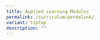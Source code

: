 ```yaml
---
title: Applied Learning Modules
permalink: /curriculum/permalink/
variant: tiptap
description: ""
---
```

